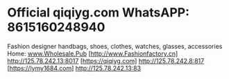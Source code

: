 # Official qiqiyg.com WhatsAPP: 8615160248940
Fashion designer handbags, shoes, clothes, watches, glasses, accessories 
Home: www.Wholesale.Pub 
[http://www.Fashionfactory.cn]
http://125.78.242.13:8017
[https://qiqiyg.com]
http://125.78.242.8:817
[https://lymy1684.com]
http://125.78.242.13:83
